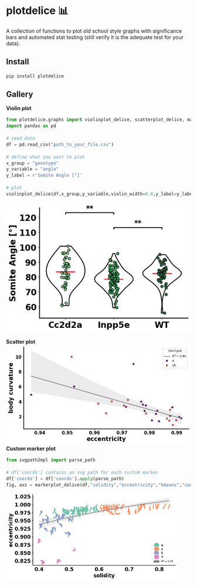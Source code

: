 # plotdelice 📊
A collection of functions to plot old school style graphs with significance bars and automated stat testing (still verify it is the adequate test for your data).
## Install
```python
pip install plotdelice
```
## Gallery
**Violin plot**

```python
from plotdelice.graphs import violinplot_delice, scatterplot_delice, markerplot_delice, barplot_delice
import pandas as pd

# read data
df = pd.read_csv("path_to_your_file.csv")

# define what you want to plot
x_group = "genotype"
y_variable = "angle"
y_label = r'Somite Angle [°]'

# plot
violinplot_delice(df,x_group,y_variable,violin_width=0.8,y_label=y_label,palette="Greens_d",point_size=40,jitter=0.09)
```


![alt text](assets/image.png)

**Scatter plot**
![alt text](assets/scatter.png)
**Custom marker plot**
```python
from svgpath2mpl import parse_path

# df['coords'] contains an svg path for each custom marker
df['coords'] = df['coords'].apply(parse_path)
fig, axs = markerplot_delice(df,"solidity","eccentricity","kmeans","coords",add_regression='logx',palette='Set2',figsize=(10,5))
```
![alt text](assets/marker.png)



